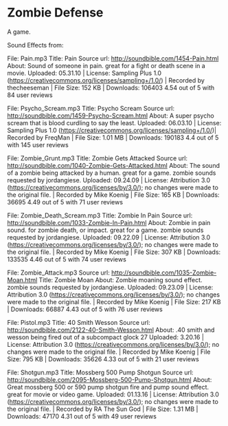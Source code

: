 # Zombie Defense

A game.


Sound Effects from:

File: Pain.mp3
Title: Pain
Source url: http://soundbible.com/1454-Pain.html
About: Sound of someone in pain. great for a fight or death scene in a movie.
Uploaded: 05.31.10 | License: Sampling Plus 1.0 (https://creativecommons.org/licenses/sampling+/1.0/) | Recorded by thecheeseman | File Size: 152 KB | Downloads: 106403
4.54 out of 5 with 84 user reviews

File: Psycho_Scream.mp3
Title: Psycho Scream
Source url: http://soundbible.com/1459-Psycho-Scream.html
About: A super psycho scream that is blood curdling to say the least.
Uploaded: 06.03.10 | License: Sampling Plus 1.0 (https://creativecommons.org/licenses/sampling+/1.0/)| Recorded by FreqMan | File Size: 1.01 MB | Downloads: 190183
4.4 out of 5 with 145 user reviews

File: Zombie_Grunt.mp3
Title: Zombie Gets Attacked
Source url: http://soundbible.com/1040-Zombie-Gets-Attacked.html
About: The sound of a zombie being attacked by a human. great for a game. zombie sounds requested by jordangiese.
Uploaded: 09.24.09 | License: Attribution 3.0 (https://creativecommons.org/licenses/by/3.0/); no changes were made to the original file. | Recorded by Mike Koenig | File Size: 165 KB | Downloads: 36695
4.49 out of 5 with 71 user reviews

File: Zombie_Death_Scream.mp3
Title: Zombie In Pain
Source url: http://soundbible.com/1033-Zombie-In-Pain.html
About: Zombie in pain sound. for zombie death, or impact. great for a game. zombie sounds requested by jordangiese.
Uploaded: 09.22.09 | License: Attribution 3.0 (https://creativecommons.org/licenses/by/3.0/); no changes were made to the original file. | Recorded by Mike Koenig | File Size: 307 KB | Downloads: 133535
4.46 out of 5 with 74 user reviews

File: Zombie_Attack.mp3
Source url: http://soundbible.com/1035-Zombie-Moan.html
Title: Zombie Moan
About: Zombie moaning sound effect. zombie sounds requested by jordangiese.
Uploaded: 09.23.09 | License: Attribution 3.0 (https://creativecommons.org/licenses/by/3.0/); no changes were made to the original file. | Recorded by Mike Koenig | File Size: 217 KB | Downloads: 66887
4.43 out of 5 with 76 user reviews

File: Pistol.mp3
Title: 40 Smith Wesson
Source url: http://soundbible.com/2122-40-Smith-Wesson.html
About: .40 smith and wesson being fired out of a subcompact glock 27
Uploaded: 3.20.16 | License: Attribution 3.0 (https://creativecommons.org/licenses/by/3.0/); no changes were made to the original file. | Recorded by Mike Koenig | File Size: 795 KB | Downloads: 35626
4.33 out of 5 with 21 user reviews

File: Shotgun.mp3
Title: Mossberg 500 Pump Shotgun
Source url: http://soundbible.com/2095-Mossberg-500-Pump-Shotgun.html
About: Great mossberg 500 or 590 pump shotgun fire and pump sound effect. great for movie or video game.
Uploaded: 01.13.16 | License: Attribution 3.0 (https://creativecommons.org/licenses/by/3.0/); no changes were made to the original file. | Recorded by RA The Sun God | File Size: 1.31 MB | Downloads: 47170
4.31 out of 5 with 49 user reviews